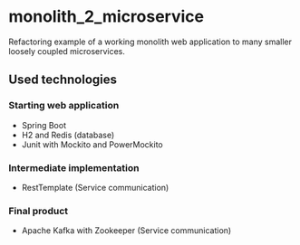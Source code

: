 # monolith_2_microservice
Refactoring example of a working monolith web application to many smaller loosely coupled microservices.

## Used technologies
### Starting web application
- Spring Boot
- H2 and Redis (database)
- Junit with Mockito and PowerMockito

### Intermediate implementation
- RestTemplate (Service communication)

### Final product
- Apache Kafka with Zookeeper (Service communication)
